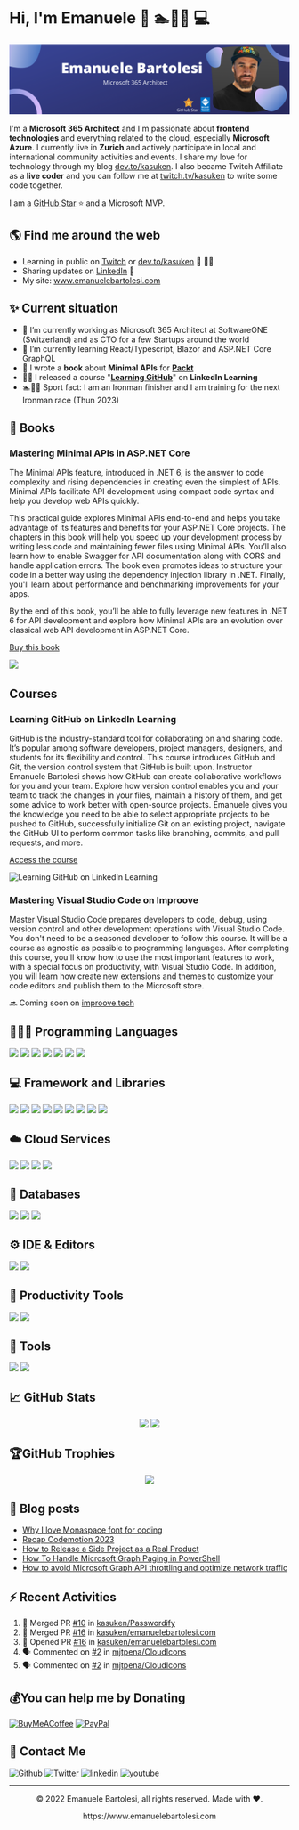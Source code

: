 
# Hi, I'm Emanuele 👋 🏊🚴🏃 💻

<img src="https://raw.githubusercontent.com/kasuken/kasuken/master/BannerGitHub.png" alt="Emanuele Bartolesi - software engineer, content creator and community organizer">

I'm a **Microsoft 365 Architect** and I'm passionate about **frontend technologies** and everything related to the cloud, especially **Microsoft Azure**.
I currently live in **Zurich** and actively participate in local and international community activities and events.
I share my love for technology through my blog <a href="https://dev.to/kasuken" target="_blank">dev.to/kasuken</a>.
I also became Twitch Affiliate as a **live coder** and you can follow me at <a href="https://twitch.tv/kasuken" target="_blank">twitch.tv/kasuken</a> to write some code together. 

I am a <a href="https://stars.github.com/profiles/kasuken/" target="_blank">GitHub Star</a> ⭐ and a Microsoft MVP.

## 🌎 Find me around the web 
- Learning in public on <a href="https://www.twitch.tv/kasuken" target="_blank">Twitch</a> or <a href="https://dev.to/kasuken" target="_blank">dev.to/kasuken</a> 🎦 ✍🏾
- Sharing updates on <a href="https://www.linkedin.com/in/bartolesiemanuele/">LinkedIn</a> 💼
- My site: <a href="https://www.emanuelebartolesi.com/" target="_blank">www.emanuelebartolesi.com</a>

## ✨ Current situation

- 🔭 I’m currently working as Microsoft 365 Architect at SoftwareONE (Switzerland) and as CTO for a few Startups around the world
- 🌱 I’m currently learning React/Typescript, Blazor and ASP.NET Core GraphQL
- 📙 I wrote a **book** about **Minimal APIs** for **[Packt](https://www.packtpub.com/product/minimal-apis-in-asp-net-core-6/9781803237824)**
- 🧙‍♂️ I released a course "**[Learning GitHub](https://bit.ly/learningithub)**" on **LinkedIn Learning**
- 🏊🚴🏃 Sport fact: I am an Ironman finisher and I am training for the next Ironman race (Thun 2023)

## 📖 Books
### Mastering Minimal APIs in ASP.NET Core
The Minimal APIs feature, introduced in .NET 6, is the answer to code complexity and rising dependencies in creating even the simplest of APIs. Minimal APIs facilitate API development using compact code syntax and help you develop web APIs quickly.

This practical guide explores Minimal APIs end-to-end and helps you take advantage of its features and benefits for your ASP.NET Core projects. The chapters in this book will help you speed up your development process by writing less code and maintaining fewer files using Minimal APIs. You’ll also learn how to enable Swagger for API documentation along with CORS and handle application errors. The book even promotes ideas to structure your code in a better way using the dependency injection library in .NET. Finally, you'll learn about performance and benchmarking improvements for your apps.

By the end of this book, you’ll be able to fully leverage new features in .NET 6 for API development and explore how Minimal APIs are an evolution over classical web API development in ASP.NET Core.

[Buy this book](https://www.packtpub.com/product/minimal-apis-in-asp-net-core-6/9781803237824)

![](https://static.packt-cdn.com/products/9781803237824/cover/smaller)

## Courses
### Learning GitHub on LinkedIn Learning
GitHub is the industry-standard tool for collaborating on and sharing code. It’s popular among software developers, project managers, designers, and students for its flexibility and control. This course introduces GitHub and Git, the version control system that GitHub is built upon. Instructor Emanuele Bartolesi shows how GitHub can create collaborative workflows for you and your team. Explore how version control enables you and your team to track the changes in your files, maintain a history of them, and get some advice to work better with open-source projects. Emanuele gives you the knowledge you need to be able to select appropriate projects to be pushed to GitHub, successfully initialize Git on an existing project, navigate the GitHub UI to perform common tasks like branching, commits, and pull requests, and more.

[Access the course](https://bit.ly/learningithub)

![Learning GitHub on LinkedIn Learning](https://res.cloudinary.com/practicaldev/image/fetch/s--Laqhrfbs--/c_limit%2Cf_auto%2Cfl_progressive%2Cq_auto%2Cw_880/https://res.cloudinary.com/practicaldev/image/fetch/s--5kHCcnIf--/c_limit%252Cf_auto%252Cfl_progressive%252Cq_auto%252Cw_880/https://dev-to-uploads.s3.amazonaws.com/uploads/articles/32086c2rvlxyk1rb1y6i.png)

### Mastering Visual Studio Code on Improove
Master Visual Studio Code prepares developers to code, debug, using version control and other development operations with Visual Studio Code.
You don't need to be a seasoned developer to follow this course. It will be a course as agnostic as possible to programming languages.
After completing this course, you'll know how to use the most important features to work, with a special focus on productivity, with Visual Studio Code.
In addition, you will learn how create new extensions and themes to customize your code editors and publish them to the Microsoft store.

🔜 Coming soon on [improove.tech](https://www.improove.tech/course/mastering-visual-studio-code)


## 👨🏻‍💻 Programming Languages
<p align="left">
  <img src="https://img.shields.io/badge/C%23-239120?style=for-the-badge&logo=c-sharp&logoColor=white" />
  <img src="https://img.shields.io/badge/TypeScript-007ACC?style=for-the-badge&logo=typescript&logoColor=white" />
  <img src="https://img.shields.io/badge/Python-3776AB?style=for-the-badge&logo=python&logoColor=white" />
  <img src="https://img.shields.io/badge/HTML5-E34F26?style=for-the-badge&logo=html5&logoColor=white" />
  <img src="https://img.shields.io/badge/CSS3-1572B6?style=for-the-badge&logo=css3&logoColor=white" />
  <img src="https://img.shields.io/badge/JavaScript-323330?style=for-the-badge&logo=javascript&logoColor=F7DF1E" />
  <img src="https://img.shields.io/badge/json-5E5C5C?style=for-the-badge&logo=json&logoColor=white" />
</p>

## 💻 Framework and Libraries
<p align="left">
  <img src="https://img.shields.io/badge/.NET-512BD4?style=for-the-badge&logo=dotnet&logoColor=white" />
  <img src="https://img.shields.io/badge/React_Native-20232A?style=for-the-badge&logo=react&logoColor=61DAFB" />
  <img src="https://img.shields.io/badge/React-20232A?style=for-the-badge&logo=react&logoColor=61DAFB" />
  <img src="https://img.shields.io/badge/Bootstrap-563D7C?style=for-the-badge&logo=bootstrap&logoColor=white" />
  <img src="https://img.shields.io/badge/Tailwind_CSS-38B2AC?style=for-the-badge&logo=tailwind-css&logoColor=white" />
  <img src="https://img.shields.io/badge/SASS-hotpink.svg?style=for-the-badge&logo=SASS&logoColor=white" />
  <img src="https://img.shields.io/badge/jQuery-0769AD?style=for-the-badge&logo=jquery&logoColor=white" />
  <img src="https://img.shields.io/badge/gatsby-000000?style=for-the-badge&logo=gatsby&logoColor=white" />
  <img src="https://img.shields.io/badge/chart.js-F5788D.svg?style=for-the-badge&logo=chart.js&logoColor=white" />
</p>

## ☁️ Cloud Services
<p align="left">
  <img src="https://img.shields.io/badge/azure-%230072C6.svg?style=for-the-badge&logo=azure-devops&logoColor=white" />
  <img src="https://img.shields.io/badge/netlify-%23000000.svg?style=for-the-badge&logo=netlify&logoColor=#00C7B7" />
  <img src="https://img.shields.io/badge/heroku-%23430098.svg?style=for-the-badge&logo=heroku&logoColor=white" />
  <img src="https://img.shields.io/badge/vercel-%23000000.svg?style=for-the-badge&logo=vercel&logoColor=white" />
</p>

## 💾 Databases
<p align="left">
  <img src="https://img.shields.io/badge/MongoDB-%234ea94b.svg?style=for-the-badge&logo=mongodb&logoColor=white" />
  <img src="https://img.shields.io/badge/sqlite-%2307405e.svg?style=for-the-badge&logo=sqlite&logoColor=white" />
  <img src="https://img.shields.io/badge/Microsoft%20SQL%20Sever-CC2927?style=for-the-badge&logo=microsoft%20sql%20server&logoColor=white" />
</p>

## ⚙️ IDE & Editors
<p align="left">
  <img src="https://img.shields.io/badge/Visual_Studio_Code-0078D4?style=for-the-badge&logo=visual%20studio%20code&logoColor=white" />
  <img src="https://img.shields.io/badge/Visual_Studio-5C2D91?style=for-the-badge&logo=visual%20studio&logoColor=white" />
</p>

## 🔨 Productivity Tools
<p align="left">
  <img src="https://img.shields.io/badge/Notion-%23000000.svg?style=for-the-badge&logo=notion&logoColor=white" />
  <img src="https://img.shields.io/badge/Trello-%23026AA7.svg?style=for-the-badge&logo=Trello&logoColor=white" />
</p>

## 🦾 Tools
<p align="left">
  <img src="https://img.shields.io/badge/Insomnia-black?style=for-the-badge&logo=insomnia&logoColor=5849BE" />
  <img src="https://img.shields.io/badge/Postman-FF6C37?style=for-the-badge&logo=postman&logoColor=white" />
</p>

## 📈 GitHub Stats

<p align="center">
<img src="https://github-readme-stats.vercel.app/api?username=kasuken&theme=dracula&hide_border=false&include_all_commits=false&count_private=true" />
<img src="https://github-readme-streak-stats.herokuapp.com/?user=kasuken&theme=dracula&hide_border=false" />
</p>

## 🏆GitHub Trophies
<p align="center" style="witdh:100%">
  <img src="https://github-profile-trophy.vercel.app/?username=kasuken&theme=dracula&no-frame=false&no-bg=false&margin-w=4&row=1" />
</p>

## 📝 Blog posts
<!-- BLOG-POST-LIST:START -->
- [Why I love Monaspace font for coding](https://dev.to/this-is-learning/why-i-love-monaspace-font-for-coding-47e7)
- [Recap Codemotion 2023](https://dev.to/this-is-learning/recap-codemotion-2023-1o6c)
- [How to Release a Side Project as a Real Product](https://dev.to/this-is-learning/how-to-release-a-side-project-as-a-real-product-emj)
- [How To Handle Microsoft Graph Paging in PowerShell](https://dev.to/this-is-learning/how-to-handle-microsoft-graph-paging-in-powershell-4l8m)
- [How to avoid Microsoft Graph API throttling and optimize network traffic](https://dev.to/this-is-learning/how-to-avoid-microsoft-graph-api-throttling-and-optimize-network-traffic-5c2g)
<!-- BLOG-POST-LIST:END -->

## ⚡ Recent Activities

<!--START_SECTION:activity-->
1. 🎉 Merged PR [#10](https://github.com/kasuken/Passwordify/pull/10) in [kasuken/Passwordify](https://github.com/kasuken/Passwordify)
2. 🎉 Merged PR [#16](https://github.com/kasuken/emanuelebartolesi.com/pull/16) in [kasuken/emanuelebartolesi.com](https://github.com/kasuken/emanuelebartolesi.com)
3. 💪 Opened PR [#16](https://github.com/kasuken/emanuelebartolesi.com/pull/16) in [kasuken/emanuelebartolesi.com](https://github.com/kasuken/emanuelebartolesi.com)
4. 🗣 Commented on [#2](https://github.com/mjtpena/CloudIcons/pull/2#issuecomment-1768170871) in [mjtpena/CloudIcons](https://github.com/mjtpena/CloudIcons)
5. 🗣 Commented on [#2](https://github.com/mjtpena/CloudIcons/pull/2#issuecomment-1762051776) in [mjtpena/CloudIcons](https://github.com/mjtpena/CloudIcons)
<!--END_SECTION:activity-->

## 💰You can help me by Donating
  [![BuyMeACoffee](https://img.shields.io/badge/Buy%20Me%20a%20Coffee-ffdd00?style=for-the-badge&logo=buy-me-a-coffee&logoColor=black)](https://buymeacoffee.com/kasuken) [![PayPal](https://img.shields.io/badge/PayPal-00457C?style=for-the-badge&logo=paypal&logoColor=white)](https://paypal.me/kasuken) 

## 💌 Contact Me
[<img alt="Github" src="https://img.shields.io/badge/GitHub-%2312100E.svg?&style=for-the-badge&logo=Github&logoColor=white" />](https://github.com/kasuken)
[<img alt="Twitter" src="https://img.shields.io/badge/twitter-%231DA1F2.svg?&style=for-the-badge&logo=twitter&logoColor=white" />](https://twitter.com/kasuken)
[<img alt="linkedin" src="https://img.shields.io/badge/linkedin-%230077B5.svg?&style=for-the-badge&logo=linkedin&logoColor=white" />](https://linkedin.com/in/bartolesiemanuele)
[<img alt="youtube" src="https://img.shields.io/badge/YouTube-FF0000?style=for-the-badge&logo=youtube&logoColor=white" />](https://www.youtube.com/channel/UCU67JYtJURWRTx7vrdx9APg)

---
<p align="center"> © 2022 Emanuele Bartolesi, all rights reserved. Made with ❤️. </p>
<p align="center">
https://www.emanuelebartolesi.com
</p>
